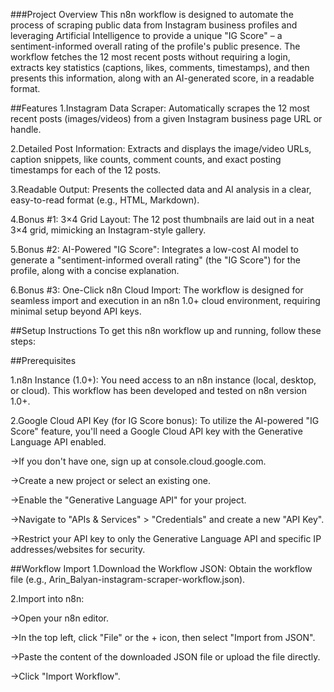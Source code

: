 ###Project Overview
This n8n workflow is designed to automate the process of scraping public data from Instagram business profiles and leveraging Artificial Intelligence to provide a unique "IG Score" – a sentiment-informed overall rating of the profile's public presence. The workflow fetches the 12 most recent posts without requiring a login, extracts key statistics (captions, likes, comments, timestamps), and then presents this information, along with an AI-generated score, in a readable format.

##Features
1.Instagram Data Scraper: Automatically scrapes the 12 most recent posts (images/videos) from a given Instagram business page URL or handle.

2.Detailed Post Information: Extracts and displays the image/video URLs, caption snippets, like counts, comment counts, and exact posting timestamps for each of the 12 posts.

3.Readable Output: Presents the collected data and AI analysis in a clear, easy-to-read format (e.g., HTML, Markdown).

4.Bonus #1: 3×4 Grid Layout: The 12 post thumbnails are laid out in a neat 3×4 grid, mimicking an Instagram-style gallery.

5.Bonus #2: AI-Powered "IG Score": Integrates a low-cost AI model to generate a "sentiment-informed overall rating" (the "IG Score") for the profile, along with a concise explanation.

6.Bonus #3: One-Click n8n Cloud Import: The workflow is designed for seamless import and execution in an n8n 1.0+ cloud environment, requiring minimal setup beyond API keys.

##Setup Instructions
To get this n8n workflow up and running, follow these steps:


##Prerequisites

1.n8n Instance (1.0+): You need access to an n8n instance (local, desktop, or cloud). This workflow has been developed and tested on n8n version 1.0+.

2.Google Cloud API Key (for IG Score bonus): To utilize the AI-powered "IG Score" feature, you'll need a Google Cloud API key with the Generative Language API enabled.

   ->If you don't have one, sign up at console.cloud.google.com.

   ->Create a new project or select an existing one.

   ->Enable the "Generative Language API" for your project.

   ->Navigate to "APIs & Services" > "Credentials" and create a new "API Key".

   ->Restrict your API key to only the Generative Language API and specific IP addresses/websites for security.

##Workflow Import
1.Download the Workflow JSON: Obtain the workflow file (e.g., Arin_Balyan-instagram-scraper-workflow.json).

2.Import into n8n:

 ->Open your n8n editor.

 ->In the top left, click "File" or the + icon, then select "Import from JSON".

 ->Paste the content of the downloaded JSON file or upload the file directly.

 ->Click "Import Workflow".
 
